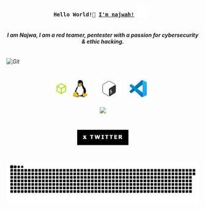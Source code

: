 
<!-- Profile -->
  <p align="center">
    <samp>
      <b>
        Hello World!👋 <a href="https://najw4h.github.io/najw4h/" target="_blank">I'm najwah!<a></h1>
        <img src="./img/constellation.gif" width="30px" alt="Git"/>&nbsp;<i>
      <br> 

<br>
 <h4 align="center">I am Najwa, I am a red teamer, pentester with a passion for cybersecurity & ethic hacking.</h4>
</b>
<br>
 <img src="./img/starts.gif" width="30px" alt="Git"/>&nbsp;<i>
   
 ###

<br clear="both">

<div align="center">
  <img src="./img/htbSinFondo.png" height="45" alt="hack the box logo" />
  <img src="./img/linux_logo_icon_168243.webp" height="45" alt="linux logo" />
  <img width="12" />
  <img src="./img/bash.png" height="45" alt="bash logo"  />
  <img width="12" />
  <img src="./img/Visual_Studio_Code_1.35_icon.svg.png" height="45" alt="visual logo"  />
  <img width="12" />
</div>

###

<div align="center">
    <img height="300" src="./img/8d3793707fde5d7dd2f43e232d26547d.gif"  />
  </div>

###

<br clear="both">

<div align="center">
  <a href="" target="_blank">
  <a href="https://x.com/sickqrlz" target="_blank">
  <img src="./img/twitterpanel.png" height="40" alt="twitter logo"  />
  </a>
</div>

###

<br clear="both">

<img src="./img/snake.svg" alt="Snake animation" />

###
